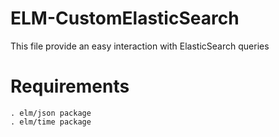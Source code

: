# ELM-CustomElasticSearch

This file provide an easy interaction with ElasticSearch queries

# Requirements
    . elm/json package
    . elm/time package
